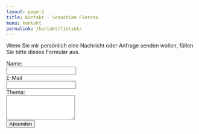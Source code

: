 ```yaml
---
layout: page-2
title: Kontakt - Sebastian Fietzek
menu: kontakt
permalink: /kontakt/fietzek/
---
```


Wenn Sie mir pers&ouml;nlich eine Nachricht oder Anfrage senden wollen, f&uuml;llen Sie bitte dieses Formular aus.

<form name="contactform" method="post" action="/mailer-fietzek.php" class="form-horizontal" role="form">
  <div class="form-group">
    <label for="inputName" class="col-sm-2 control-label">Name:</label>
    <div class="col-sm-10">
      <input type="textfield" class="form-control" name="name" id="inputName" placeholder="">
    </div>
  </div>
  
  <div class="form-group">
    <label for="inputEmail" class="col-sm-2 control-label">E-Mail</label>
    <div class="col-sm-10">
      <input type="email" class="form-control" name="email"  id="inputEmail" placeholder="">
    </div>
  </div>
  
  <div class="form-group">
    <label for="inputTopic" class="col-sm-2 control-label">Thema:</label>
    <div class="col-sm-10">
      <textarea class="form-control" rows="4" name="topic" is="inputTopic"></textarea>
    </div>
  </div>
  
  <div class="form-group">
    <div class="col-sm-offset-2 col-sm-10">
      <button type="submit" value="Absenden" class="btn btn-primary">Absenden</button>
    </div>
  </div>
</form>